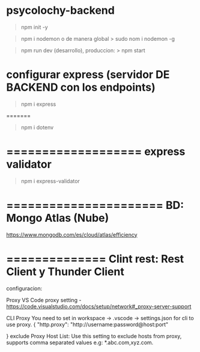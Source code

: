 # psycolochy-backend

> npm init -y

> npm i nodemon o de manera global > sudo nom i nodemon -g

> npm run dev (desarrollo), produccion: > npm start

configurar express (servidor DE BACKEND con los endpoints)
===================================================
> npm i express

=======
> npm i dotenv

===================
express validator
===================
> npm i express-validator

======================
BD: Mongo Atlas (Nube)
======================
https://www.mongodb.com/es/cloud/atlas/efficiency

==============
Clint rest: Rest Client y Thunder Client
==============
configuracion:

Proxy
VS Code proxy setting - https://code.visualstudio.com/docs/setup/network#_proxy-server-support

CLI Proxy
You need to set in workspace -> .vscode -> settings.json for cli to use proxy.
{
  "http.proxy": "http://username:password@host:port"

}
exclude Proxy Host List: Use this setting to exclude hosts from proxy, supports comma separated values e.g: *.abc.com,xyz.com.
